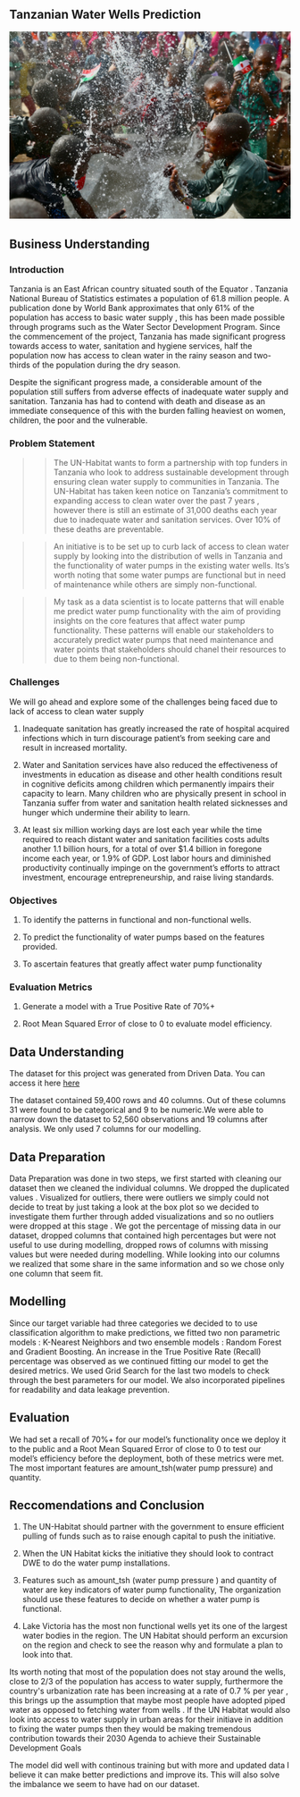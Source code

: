 ## **Tanzanian Water Wells Prediction**


![Alt text](water_splash_readme.jpg)


## Business Understanding 


### Introduction


Tanzania is an East African country situated south of the Equator . Tanzania National Bureau of Statistics estimates a population of 61.8 million people. A publication done by World Bank approximates that only  61% of the population has access to basic water supply , this has been made possible through programs such as the Water Sector Development Program. Since the commencement of the project, Tanzania has made significant progress towards access to water, sanitation and hygiene services, half the population now has access to clean water in the rainy season and two-thirds of the population during the dry season.

Despite the significant progress made, a considerable amount of the population still suffers from adverse effects of inadequate water supply and sanitation. Tanzania has had to contend  with death and disease as an immediate consequence of this with the burden falling heaviest on women, children, the poor and the vulnerable. 


### Problem Statement


>> The UN-Habitat wants to form a partnership with top funders in Tanzania who look to address sustainable development through ensuring clean water supply to communities in Tanzania. The UN-Habitat has taken keen notice on Tanzania’s commitment to expanding access to clean water over the past 7 years , however there is still an estimate of 31,000 deaths each year due to inadequate water and sanitation services. Over 10% of these deaths are preventable.

 >> An initiative is to be  set up to curb lack of access to clean water supply  by looking into the distribution of wells in Tanzania and the functionality of water pumps in the existing water wells. Its’s worth noting that some water pumps are functional but in need of maintenance while others are simply non-functional. 

>> My task as a data scientist is to locate patterns that will enable me predict water pump functionality with the aim of providing insights on the core features that affect water pump functionality. These patterns will enable our stakeholders to accurately predict water pumps that need maintenance and water points that stakeholders should chanel their resources to due to them being non-functional.


### Challenges 


We will go ahead and explore some of the challenges being faced due to lack of access to clean water supply

1. Inadequate sanitation has greatly increased the rate of hospital acquired infections which in turn discourage patient’s from seeking care and result in increased mortality.


2. Water and Sanitation services have also reduced the effectiveness of investments in education as disease and other health conditions result in cognitive deficits among children which permanently impairs their capacity to learn. Many children who are physically present in school in Tanzania suffer from water and sanitation health related sicknesses and hunger which undermine their ability to learn.


3. At least six million working days are lost each year while the time required to reach distant water and sanitation facilities costs adults another 1.1 billion hours, for a total of over $1.4 billion in foregone income each year, or 1.9% of GDP. Lost labor hours and diminished productivity continually impinge on the government’s efforts to attract investment, encourage entrepreneurship, and raise living standards. 


### Objectives

1. To identify the patterns in functional and non-functional wells.


2. To predict the functionality of water pumps based on the features provided.


3. To ascertain features that greatly affect water pump functionality


### Evaluation Metrics


1. Generate a model with a True Positive Rate of 70%+


2. Root Mean Squared Error of close to 0 to evaluate model efficiency.

## Data Understanding 


The dataset for this project was generated from Driven Data. You can access it here [here](https://www.drivendata.org/competitions/7/pump-it-up-data-mining-the-water-table/)

The dataset contained 59,400 rows and 40 columns. Out of these columns 31 were found to be categorical and 9 to be numeric.We were able to narrow down the dataset to 52,560 observations and 19 columns after analysis. We only used 7 columns for our modelling. 


## Data Preparation

Data Preparation was done in two steps, we first started with cleaning our dataset then we cleaned the individual columns. We dropped the duplicated values . Visualized for outliers, there were outliers we simply could not decide to treat by just taking a look at the box plot so we decided to investigate them further through added visualizations and so no outliers were dropped at this stage .
We got the percentage of missing data in our dataset, dropped columns that contained high percentages but were not useful to use during modelling,  dropped rows of  columns with missing values but were needed during modelling. While looking into our columns we realized that some share in the same information and so we chose only one column that seem fit.

## Modelling 

Since our target variable had three categories we decided to to use classification algorithm to make predictions, we fitted two non parametric models : K-Nearest Neighbors and two ensemble models : Random Forest and Gradient Boosting. An increase in the True Positive Rate (Recall) percentage was observed as we continued fitting our model to get the desired metrics. We used Grid Search for the last two models to check through the best parameters for our model. We also incorporated pipelines for readability and data leakage prevention.	


## Evaluation

We had set a recall of 70%+ for our model’s functionality once we deploy it to the public and a Root Mean Squared Error of close to 0 to test our model’s efficiency before the deployment, both of these metrics were met. The most important features are amount_tsh(water pump pressure) and quantity. 


## Reccomendations and Conclusion

1. The UN-Habitat should partner with the government to ensure efficient pulling of funds such as to raise enough capital to push the initiative.

2. When the UN Habitat kicks the initiative they should look to contract DWE to do the water pump installations.

3. Features such as amount_tsh (water pump pressure ) and quantity of water are key indicators of water pump functionality, The organization should use these features to decide on whether a water pump is functional.

4. Lake Victoria has the most non functional wells yet its one of the largest water bodies in the region. The UN Habitat should perform an excursion on the region and check to see the reason why and formulate a plan to look into that.

Its worth noting that most of the population does not stay around the wells, close to 2/3 of the population has access to water supply, furthermore the country's urbanization rate has been increasing at a rate of 0.7 % per year , this brings up the assumption that maybe most people have adopted piped water as opposed to fetching water from wells . If the UN Habitat would also look into access to water supply in urban areas for their initiave in addition to fixing the water pumps then they would be making tremendous contribution towards their 2030 Agenda to achieve their Sustainable Development Goals 

The model did well with continous training but with more and updated data I believe it can make better predictions and improve its. This will also solve the imbalance we seem to have had on our dataset.



